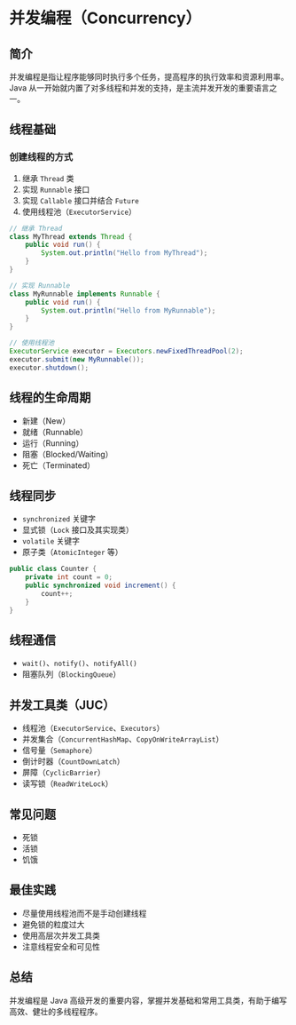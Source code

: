 # 并发编程（Concurrency）

## 简介

并发编程是指让程序能够同时执行多个任务，提高程序的执行效率和资源利用率。Java 从一开始就内置了对多线程和并发的支持，是主流并发开发的重要语言之一。

## 线程基础

### 创建线程的方式

1. 继承 `Thread` 类
2. 实现 `Runnable` 接口
3. 实现 `Callable` 接口并结合 `Future`
4. 使用线程池（`ExecutorService`）

```java
// 继承 Thread
class MyThread extends Thread {
    public void run() {
        System.out.println("Hello from MyThread");
    }
}

// 实现 Runnable
class MyRunnable implements Runnable {
    public void run() {
        System.out.println("Hello from MyRunnable");
    }
}

// 使用线程池
ExecutorService executor = Executors.newFixedThreadPool(2);
executor.submit(new MyRunnable());
executor.shutdown();
```

## 线程的生命周期

- 新建（New）
- 就绪（Runnable）
- 运行（Running）
- 阻塞（Blocked/Waiting）
- 死亡（Terminated）

## 线程同步

- `synchronized` 关键字
- 显式锁（`Lock` 接口及其实现类）
- `volatile` 关键字
- 原子类（`AtomicInteger` 等）

```java
public class Counter {
    private int count = 0;
    public synchronized void increment() {
        count++;
    }
}
```

## 线程通信

- `wait()`、`notify()`、`notifyAll()`
- 阻塞队列（`BlockingQueue`）

## 并发工具类（JUC）

- 线程池（`ExecutorService`、`Executors`）
- 并发集合（`ConcurrentHashMap`、`CopyOnWriteArrayList`）
- 信号量（`Semaphore`）
- 倒计时器（`CountDownLatch`）
- 屏障（`CyclicBarrier`）
- 读写锁（`ReadWriteLock`）

## 常见问题

- 死锁
- 活锁
- 饥饿

## 最佳实践

- 尽量使用线程池而不是手动创建线程
- 避免锁的粒度过大
- 使用高层次并发工具类
- 注意线程安全和可见性

## 总结

并发编程是 Java 高级开发的重要内容，掌握并发基础和常用工具类，有助于编写高效、健壮的多线程程序。
